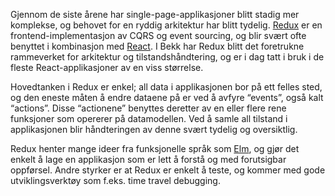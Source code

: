 Gjennom de siste årene har single-page-applikasjoner blitt stadig mer komplekse, og behovet for en ryddig arkitektur har blitt tydelig. [Redux](http://redux.js.org/) er en frontend-implementasjon av CQRS og event sourcing, og blir svært ofte benyttet i kombinasjon med [React](https://radar.bekk.no/tech2018/sprak-og-rammeverk/react). I Bekk har Redux blitt det foretrukne rammeverket for arkitektur og tilstandshåndtering, og er i dag tatt i bruk i de fleste React-applikasjoner av en viss størrelse.

Hovedtanken i Redux er enkel; all data i applikasjonen bor på ett felles sted, og den eneste måten å endre dataene på er ved å avfyre “events”, også kalt “actions”. Disse “actionene” benyttes deretter av en eller flere rene funksjoner som opererer på datamodellen. Ved å samle all tilstand i applikasjonen blir håndteringen av denne svært tydelig og oversiktlig.

Redux henter mange ideer fra funksjonelle språk som [Elm](https://radar.bekk.no/tech2018/sprak-og-rammeverk/elm), og gjør det enkelt å lage en applikasjon som er lett å forstå og med forutsigbar oppførsel. Andre styrker er at Redux er enkelt å teste, og kommer med gode utviklingsverktøy som f.eks. time travel debugging.